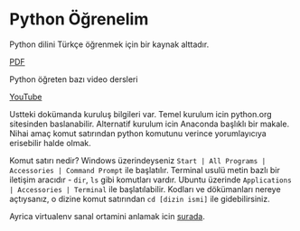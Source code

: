 # Python Öğrenelim

Python dilini Türkçe öğrenmek için bir kaynak alttadır.

[PDF](https://drive.google.com/uc?export=view&id=1uyPlvdEVlqrzM6eQwGKh7WmkHFqT1ku_)

Python öğreten bazı video dersleri

[YouTube](https://www.youtube.com/watch?v=CF8C5gOZaws&list=PLP6Cnd5VHAi5M0NvHDfsQaokaw_4kPAEu)

Ustteki dokümanda kuruluş bilgileri var. Temel kurulum icin python.org
sitesinden baslanabilir. Alternatif kurulum icin Anaconda başlıklı bir
makale. Nihai amaç komut satırından python komutunu verince
yorumlayıcıya erisebilir halde olmak.

Komut satırı nedir? Windows üzerindeyseniz `Start | All Programs |
Accessories | Command Prompt` ile başlatılır. Terminal usulü metin
bazlı bir iletişim aracıdır - `dir`, `ls` gibi komutları
vardır. Ubuntu üzerinde `Applications | Accessories | Terminal` ile
başlatılabilir. Kodları ve dökümanları nereye açtıysanız, o dizine
komut satırından `cd [dizin ismi]` ile gidebilirsiniz.

Ayrica virtualenv sanal ortamini anlamak icin [surada](../../2018/08/virtualenv-python-izole-sanal-calsma.html).

